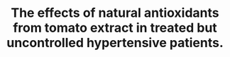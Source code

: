 ---
layout: page
header: no
#
# Content
#
subheadline: "Recent Publication"
title: "The effects of natural antioxidants from tomato extract in treated but uncontrolled hypertensive patients. 
"
teaser: "The effects of natural antioxidants from tomato extract in treated but uncontrolled hypertensive patients. 
"
categories: [Publications]
tags: [Cardiology]
---